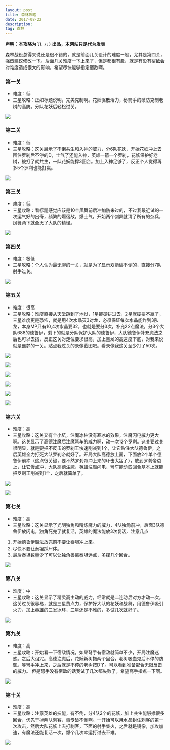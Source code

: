 ```yaml
---
layout: post
title: 森林攻略
date: 2017-08-22
description:  
tag: 森林
--- 
```


**声明：本攻略为 ```ll /:)``` 出品，本网站只是代为发表**

森林战役总得来说还是很不错的，就是前面几关设计的难度一般，尤其是第四关，强烈建议修改一下。后面几关难度一下上来了，但是都很有趣，就是有没有宿敌会对难度造成很大的影响，希望尽快能够指定宿敌啊。

### 第一关
* 难度：低
* 三星攻略：正如标题说明，完美克制啊。花妖驱散活力，秘箭手的破防克制老树的高防。分队花妖后轻松过关。

![](/images/gl/sl-01.png)

### 第二关
* 难度：低
* 三星攻略：这关展示了不倒共生和入神的威力，分6队花妖，开始花妖冲上去围住罗刹后不停的D，士气了还能入神，英雄一箭一个罗刹，花妖保护好老树，被打了就共生，一队花妖能撑3回合。加上入神足够了，反正个人觉得再多5个罗刹也能打赢。

![](/images/gl/sl-02.png)

### 第三关
* 难度：低
* 三星攻略：看标题感觉应该是10个凤舞前后冲加防来过的，不过我最近试的一次运气好的出奇，频繁的爆宿敌，爆士气，开始两个剑舞就清了所有的杂兵，凤舞两下就全灭了大队的精怪。

![](/images/gl/sl-03.png)

### 第四关
* 难度：极低
* 三星攻略：个人认为最无聊的一关，就是为了显示双箭破不倒的，直接分7队射手过关。

![](/images/gl/sl-04.png)

### 第五关
* 难度：很高
* 三星攻略：难度直接从天堂跳到了地狱，1星能硬拼过去，2星就硬拼不赢了，三星难度更是恐怖，就是用4次水晶灭3对龙，必须保证每次水晶能炸到3队龙，本身MP只有10,4次水晶要32，也就是要分3次，补充22点魔法，分3个大队688的德鲁伊，剩下的就是分队保护大队的德鲁伊，大队德鲁伊补充魔法之后也可以去挡，反正这关对走位要求很高，加上黑龙的高速度下底，对我来说就是噩梦的一关。贴点我过关的录像截图吧。看录像我这关至少打了50次。

![](/images/gl/sl-05.png)

![](/images/gd/sl1.png)

![](/images/gd/sl2.png)

![](/images/gd/sl3.png)

![](/images/gd/sl4.png)

![](/images/gd/sl5.png)

### 第六关
* 难度：高
* 三星攻略：这关又有个小坑，注魔冰柱没有寒冰的效果，注魔闪电威力更大啊。这关显示了高德注魔后注魔弩车的威力啊，动一次12个罗刹。这关要过关很明显，就是要把不反击的罗刹王快速削减到1个，让它贴住大队德鲁伊，之后英雄全力打死大队罗刹帝就好了。开局大队高德放上面，下面放2个单个德鲁伊前冲（这点很关键，要不然罗刹帝冲上来的环击太猛了），放到罗刹帝边上，让它慢点冲，大队高德注魔，英雄注魔闪电，弩车能动四回合基本上就能把罗刹王削减到1个，之后就简单了。

![](/images/gl/sl-06.png)

![](/images/gd/sl6.png)

### 第七关
* 难度：高
* 三星攻略：这关显示了光明独角和精炼魔力的威力，4队独角前冲，后面3队德鲁伊放闪电，独角死完了就复活，英雄的魔法能放3次复活，注意几点
1. 开始德鲁伊魔法放完前不要让泰坦冲上来。
2. 尽快不要让泰坦踩尸体。
3. 最后泰坦数量少了可以让独角兽离泰坦远点，多撑几个回合。

![](/images/gl/sl-07.png)

### 第八关
* 难度：中
* 三星攻略：这关显示了精灵高主动的威力，经常就是二连动后对方才动一次。这关过关很容易，就是三星费点力，保护好大队的花妖和战舞，用德鲁伊吸引火力，加上英雄的三发冰环，三星还是不难的，多试几次就好了。

![](/images/gl/sl-08.png)

### 第九关
* 难度：高
* 三星攻略：开始看一下宿敌情况，如果弩手有宿敌就简单不少，开局注魔迷惑。之后大诅咒。高德注魔后，花妖新树拖两个回合，老树吸血鬼后不停的防御。等弩手冲上来，之后就是不停的老树按D了。可以看到准备配合无限反击的威力。
但是弩手没有宿敌的话我试了几次都失败了，希望高手指点一下啊。

![](/images/gl/sl-09.png)

### 第十关
* 难度：高
* 三星攻略：注意英雄的技能，有不倒，分4队2个的花妖，加上共生能够撑很多回合，优先干掉两队刺客，毒专破不倒啊。一开始可以用水晶封住刺客的第一次攻击，然后大队花妖上去打刺客，下面的射手集火，之后就是镜像，加攻加速，有魔法还能复活一次，爆个几次幸运打过去不难。

![](/images/gl/sl-10.png)